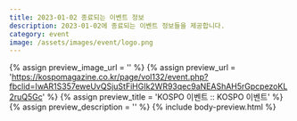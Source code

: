 ```yaml
---
title: 2023-01-02 종료되는 이벤트 정보
description: 2023-01-02에 종료되는 이벤트 정보들을 제공합니다.
category: event
image: /assets/images/event/logo.png
---
```

{% assign preview_image_url = '' %}
{% assign preview_url = 'https://kospomagazine.co.kr/page/vol132/event.php?fbclid=IwAR1S357eweUvQSjuStFiHGIk2WR93qec9aNEAShAH5rGpcpezoKL2ruQ5Gc' %}
{% assign preview_title = 'KOSPO 이벤트 :: KOSPO 이벤트' %}
{% assign preview_description = '' %}
{% include body-preview.html %}